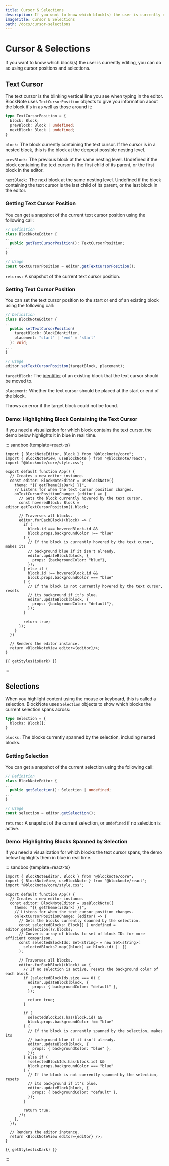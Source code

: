 ```yaml
---
title: Cursor & Selections
description: If you want to know which block(s) the user is currently editing, you can do so using cursor positions and selections.
imageTitle: Cursor & Selections
path: /docs/cursor-selections
---
```


<script setup>
import { useData } from 'vitepress';
import { getTheme, getStyles } from "./demoUtils";

const { isDark } = useData();
</script>

# Cursor & Selections

If you want to know which block(s) the user is currently editing, you can do so using cursor positions and selections.

## Text Cursor

The text cursor is the blinking vertical line you see when typing in the editor. BlockNote uses `TextCursorPosition` objects to give you information about the block it's in as well as those around it:

```typescript
type TextCursorPosition = {
  block: Block;
  prevBlock: Block | undefined;
  nextBlock: Block | undefined;
}
```

`block:` The block currently containing the text cursor. If the cursor is in a nested block, this is the block at the deepest possible nesting level.

`prevBlock:` The previous block at the same nesting level. Undefined if the block containing the text cursor is the first child of its parent, or the first block in the editor.

`nextBlock:` The next block at the same nesting level. Undefined if the block containing the text cursor is the last child of its parent, or the last block in the editor.

### Getting Text Cursor Position

You can get a snapshot of the current text cursor position using the following call:

```typescript
// Definition
class BlockNoteEditor {
...
  public getTextCursorPosition(): TextCursorPosition;
...
}

// Usage
const textCursorPosition = editor.getTextCursorPosition();
```

`returns:` A snapshot of the current text cursor position.

### Setting Text Cursor Position

You can set the text cursor position to the start or end of an existing block using the following call:

```typescript
// Definition
class BlockNoteEditor {
...
  public setTextCursorPosition(
    targetBlock: BlockIdentifier, 
    placement: "start" | "end" = "start"
  ): void;
...
}

// Usage
editor.setTextCursorPosition(targetBlock, placement);
```

`targetBlock:` The [identifier](/docs/manipulating-blocks#block-identifiers) of an existing block that the text cursor should be moved to.

`placement:` Whether the text cursor should be placed at the start or end of the block.

Throws an error if the target block could not be found.

### Demo: Highlighting Block Containing the Text Cursor

If you need a visualization for which block contains the text cursor, the demo below highlights it in blue in real time.

::: sandbox {template=react-ts}

```typescript-vue /App.tsx
import { BlockNoteEditor, Block } from "@blocknote/core";
import { BlockNoteView, useBlockNote } from "@blocknote/react";
import "@blocknote/core/style.css";

export default function App() {
  // Creates a new editor instance.
  const editor: BlockNoteEditor = useBlockNote({
    theme: "{{ getTheme(isDark) }}",
    // Listens for when the text cursor position changes.
    onTextCursorPositionChange: (editor) => {
      // Gets the block currently hovered by the text cursor.
      const hoveredBlock: Block = editor.getTextCursorPosition().block;

      // Traverses all blocks.
      editor.forEachBlock((block) => {
        if (
          block.id === hoveredBlock.id &&
          block.props.backgroundColor !== "blue"
        ) {
          // If the block is currently hovered by the text cursor, makes its 
          // background blue if it isn't already.
          editor.updateBlock(block, {
            props: {backgroundColor: "blue"},
          });
        } else if (
          block.id !== hoveredBlock.id &&
          block.props.backgroundColor === "blue"
        ) {
          // If the block is not currently hovered by the text cursor, resets 
          // its background if it's blue.
          editor.updateBlock(block, {
            props: {backgroundColor: "default"},
          });
        }
        
        return true;
      });
    }
  })
  
  // Renders the editor instance.
  return <BlockNoteView editor={editor}/>;
}
```

```css-vue /styles.css [hidden]
{{ getStyles(isDark) }}
```

:::

## Selections

When you highlight content using the mouse or keyboard, this is called a selection. BlockNote uses `Selection` objects to show which blocks the current selection spans across:

```typescript
type Selection = {
  blocks: Block[];
}
```

`blocks:` The blocks currently spanned by the selection, including nested blocks.

### Getting Selection

You can get a snapshot of the current selection using the following call:

```typescript
// Definition
class BlockNoteEditor {
...
  public getSelection(): Selection | undefined;
...
}

// Usage
const selection = editor.getSelection();
```

`returns:` A snapshot of the current selection, or `undefined` if no selection is active.

### Demo: Highlighting Blocks Spanned by Selection

If you need a visualization for which blocks the text cursor spans, the demo below highlights them in blue in real time.

::: sandbox {template=react-ts}

```typescript-vue /App.tsx
import { BlockNoteEditor, Block } from "@blocknote/core";
import { BlockNoteView, useBlockNote } from "@blocknote/react";
import "@blocknote/core/style.css";

export default function App() {
  // Creates a new editor instance.
  const editor: BlockNoteEditor = useBlockNote({
    theme: "{{ getTheme(isDark) }}",
    // Listens for when the text cursor position changes.
    onTextCursorPositionChange: (editor) => {
      // Gets the blocks currently spanned by the selection.
      const selectedBlocks: Block[] | undefined = editor.getSelection()?.blocks;
      // Converts array of blocks to set of block IDs for more efficient comparison.
      const selectedBlockIds: Set<string> = new Set<string>(
        selectedBlocks?.map((block) => block.id) || []
      );

      // Traverses all blocks.
      editor.forEachBlock((block) => {
        // If no selection is active, resets the background color of each block.
        if (selectedBlockIds.size === 0) {
          editor.updateBlock(block, {
            props: { backgroundColor: "default" },
          });

          return true;
        }

        if (
          selectedBlockIds.has(block.id) &&
          block.props.backgroundColor !== "blue"
        ) {
          // If the block is currently spanned by the selection, makes its
          // background blue if it isn't already.
          editor.updateBlock(block, {
            props: { backgroundColor: "blue" },
          });
        } else if (
          !selectedBlockIds.has(block.id) &&
          block.props.backgroundColor === "blue"
        ) {
          // If the block is not currently spanned by the selection, resets
          // its background if it's blue.
          editor.updateBlock(block, {
            props: { backgroundColor: "default" },
          });
        }

        return true;
      });
    },
  });

  // Renders the editor instance.
  return <BlockNoteView editor={editor} />;
}
```

```css-vue /styles.css [hidden]
{{ getStyles(isDark) }}
```

:::